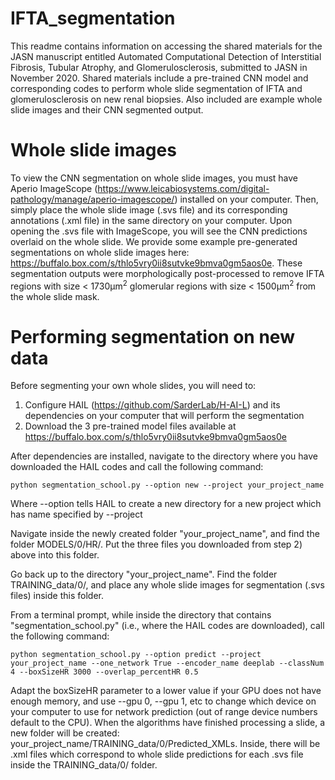 # IFTA_segmentation

This readme contains information on accessing the shared materials for the JASN manuscript entitled Automated Computational Detection of Interstitial Fibrosis, Tubular Atrophy, and Glomerulosclerosis, submitted to JASN in November 2020. Shared materials include a pre-trained CNN model and corresponding codes to perform whole slide segmentation of IFTA and glomerulosclerosis on new renal biopsies. Also included are example whole slide images and their CNN segmented output.


# Whole slide images
To view the CNN segmentation on whole slide images, you must have Aperio ImageScope (https://www.leicabiosystems.com/digital-pathology/manage/aperio-imagescope/) installed on your computer. Then, simply place the whole slide image (.svs file) and its corresponding annotations (.xml file) in the same directory on your computer. Upon opening the .svs file with ImageScope, you will see the CNN predictions overlaid on the whole slide. We provide some example pre-generated segmentations on whole slide images here: https://buffalo.box.com/s/thlo5vry0ii8sutvke9bmva0gm5aos0e. These segmentation outputs were morphologically post-processed to remove IFTA regions with size < 1730µm<sup>2</sup> glomerular regions with size < 1500µm<sup>2</sup> from the whole slide mask.



# Performing segmentation on new data
Before segmenting your own whole slides, you will need to:

1) Configure HAIL (https://github.com/SarderLab/H-AI-L) and its dependencies on your computer that will perform the segmentation
2) Download the 3 pre-trained model files available at https://buffalo.box.com/s/thlo5vry0ii8sutvke9bmva0gm5aos0e 

After dependencies are installed, navigate to the directory where you have downloaded the HAIL codes and call the following command:


    python segmentation_school.py --option new --project your_project_name


Where --option tells HAIL to create a new directory for a new project which has name specified by --project


Navigate inside the newly created folder "your_project_name", and find the folder MODELS/0/HR/. Put the three files you downloaded from step 2) above into this folder. 

Go back up to the directory "your_project_name". Find the folder TRAINING_data/0/, and place any whole slide images for segmentation (.svs files) inside this folder. 

From a terminal prompt, while inside the directory that contains "segmentation_school.py" (i.e., where the HAIL codes are downloaded), call the following command:

    python segmentation_school.py --option predict --project your_project_name --one_network True --encoder_name deeplab --classNum 4 --boxSizeHR 3000 --overlap_percentHR 0.5

Adapt the boxSizeHR parameter to a lower value if your GPU does not have enough memory, and use --gpu 0, --gpu 1, etc to change which device on your computer to use for network prediction (out of range device numbers default to the CPU). When the algorithms have finished processing a slide, a new folder will be created: your_project_name/TRAINING_data/0/Predicted_XMLs. Inside, there will be .xml files which correspond to whole slide predictions for each .svs file inside the TRAINING_data/0/ folder.
